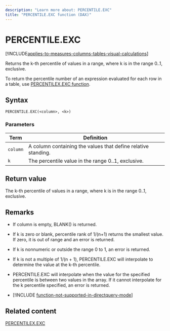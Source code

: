 ```yaml
---
description: "Learn more about: PERCENTILE.EXC"
title: "PERCENTILE.EXC function (DAX)"
---
```

# PERCENTILE.EXC

[!INCLUDE[applies-to-measures-columns-tables-visual-calculations](includes/applies-to-measures-columns-tables-visual-calculations.md)]
  
Returns the k-th percentile of values in a range, where k is in the range 0..1, exclusive.  
  
To return the percentile number of an expression evaluated for each row in a table, use [PERCENTILEX.EXC function](percentilex-exc-function-dax.md).  
  
## Syntax  
  
```dax
PERCENTILE.EXC(<column>, <k>)  
```
  
### Parameters  
  
|Term|Definition|  
|--------|--------------|  
|`column`|A column containing the values that define relative standing.|  
|`k`|The percentile value in the range 0..1, exclusive.|  
  
## Return value

The k-th percentile of values in a range, where k is in the range 0..1, exclusive.  
  
## Remarks

- If column is empty, BLANK() is returned.  
  
- If k is zero or blank, percentile rank of 1/(n+1) returns the smallest value. If zero, it is out of range and an error is returned.  
  
- If k is nonnumeric or outside the range 0 to 1, an error is returned.  
  
- If k is not a multiple of 1/(n + 1), PERCENTILE.EXC will interpolate to determine the value at the k-th percentile.  
  
- PERCENTILE.EXC will interpolate when the value for the specified percentile is between two values in the array. If it cannot interpolate for the k percentile specified, an error is returned.  

- [!INCLUDE [function-not-supported-in-directquery-mode](includes/function-not-supported-in-directquery-mode.md)]

## Related content

[PERCENTILEX.EXC](percentilex-exc-function-dax.md)  
